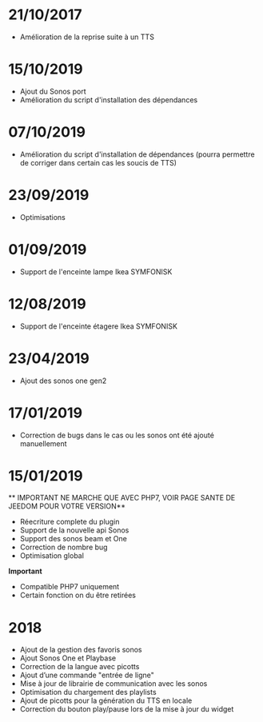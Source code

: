 # 21/10/2017

- Amélioration de la reprise suite à un TTS

# 15/10/2019

- Ajout du Sonos port
- Amélioration du script d'installation des dépendances

# 07/10/2019

- Amélioration du script d'installation de dépendances (pourra permettre de corriger dans certain cas les soucis de TTS)

# 23/09/2019

- Optimisations

# 01/09/2019

- Support de l'enceinte lampe Ikea SYMFONISK

# 12/08/2019

- Support de l'enceinte étagere Ikea SYMFONISK

# 23/04/2019

- Ajout des sonos one gen2

# 17/01/2019

- Correction de bugs dans le cas ou les sonos ont été ajouté manuellement

# 15/01/2019

** IMPORTANT NE MARCHE QUE AVEC PHP7, VOIR PAGE SANTE DE JEEDOM POUR VOTRE VERSION**

- Réecriture complete du plugin
- Support de la nouvelle api Sonos
- Support des sonos beam et One
- Correction de nombre bug
- Optimisation global

**Important**
- Compatible PHP7 uniquement
- Certain fonction on du être retirées


# 2018

- 	Ajout de la gestion des favoris sonos
-   Ajout Sonos One et Playbase
-   Correction de la langue avec picotts
-   Ajout d’une commande "entrée de ligne"
-   Mise à jour de librairie de communication avec les sonos
-   Optimisation du chargement des playlists
-   Ajout de picotts pour la génération du TTS en locale
-   Correction du bouton play/pause lors de la mise à jour du widget
